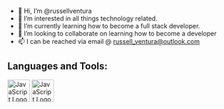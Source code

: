 - 👋 Hi, I’m @russellventura
- 👀 I’m interested in all things technology related. 
- 🌱 I’m currently learning how to become a full stack developer.
- 💞️ I’m looking to collaborate on learning how to become a developer
- 📫 I can be reached via email @ russell_ventura@outlook.com 

<!---
russellventura/russellventura is a ✨ special ✨ repository because its `README.md` (this file) appears on your GitHub profile.
You can click the Preview link to take a look at your changes.
--->
<h2>Languages and Tools:</H2>
<div>
<img src="https://www.w3.org/html/logo/downloads/HTML5_Logo_64.png" alt="JavaScript Logo" width="50" height="50">
<img src="https://www.kindpng.com/picc/m/171-1718046_javascript-programming-language-logo-hd-png-download.png" alt="JavaScript Logo" width="50" height="50">
</div>
